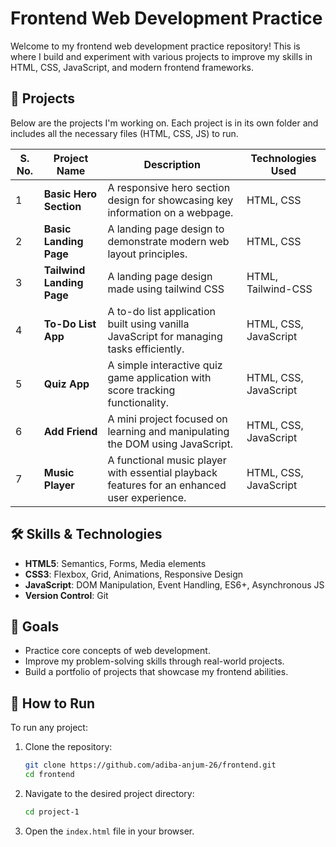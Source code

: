 # Frontend Web Development Practice

Welcome to my frontend web development practice repository! This is where I build and experiment with various projects to improve my skills in HTML, CSS, JavaScript, and modern frontend frameworks.

## 🚀 Projects

Below are the projects I'm working on. Each project is in its own folder and includes all the necessary files (HTML, CSS, JS) to run.

| S. No. | Project Name          | Description                                                                                      | Technologies Used       |
|--------|-----------------------|--------------------------------------------------------------------------------------------------|-------------------------|
| 1      | **Basic Hero Section** | A responsive hero section design for showcasing key information on a webpage.                    | HTML, CSS               |
| 2      | **Basic Landing Page** | A landing page design to demonstrate modern web layout principles.              | HTML, CSS               |
| 3      | **Tailwind Landing Page** | A landing page design made using tailwind CSS             | HTML, Tailwind-CSS               |
| 4      | **To-Do List App**     | A to-do list application built using vanilla JavaScript for managing tasks efficiently.   | HTML, CSS, JavaScript    |
| 5      | **Quiz App**           | A simple interactive quiz game application with score tracking functionality.                    | HTML, CSS, JavaScript    |
| 6      | **Add Friend**         | A mini project focused on learning and manipulating the DOM using JavaScript.                    | HTML, CSS, JavaScript    |
| 7      | **Music Player**       | A functional music player with essential playback features for an enhanced user experience.      | HTML, CSS, JavaScript    |

## 🛠️ Skills & Technologies

- **HTML5**: Semantics, Forms, Media elements
- **CSS3**: Flexbox, Grid, Animations, Responsive Design
- **JavaScript**: DOM Manipulation, Event Handling, ES6+, Asynchronous JS
- **Version Control**: Git

## 🎯 Goals

- Practice core concepts of web development.
- Improve my problem-solving skills through real-world projects.
- Build a portfolio of projects that showcase my frontend abilities.

## 🔧 How to Run

To run any project:

1. Clone the repository:

   ```bash
   git clone https://github.com/adiba-anjum-26/frontend.git
   cd frontend
   ```

2. Navigate to the desired project directory:

   ```bash
   cd project-1
   ```

3. Open the `index.html` file in your browser.


